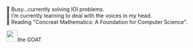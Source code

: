 🏅 Busy...currently solving IOI problems. <br>
🌱 I’m currently learning to deal with the voices in my head. <br>
📖 Reading "Concreat Mathematics: A Foundation for Computer Science". <br>


<p><img src='https://upload.wikimedia.org/wikipedia/commons/1/18/ISO_C%2B%2B_Logo.svg' width=30px height=30px style='position:abosolute'>the GOAT</p>
